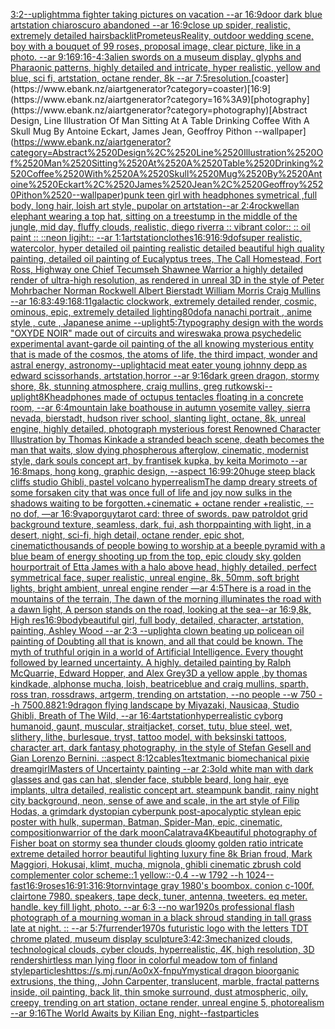 [3:2](https://www.ebank.nz/aiartgenerator?category=3%3A2)[--uplight](https://www.ebank.nz/aiartgenerator?category=--uplight)[mma fighter taking pictures on vacation --ar 16:9](https://www.ebank.nz/aiartgenerator?category=mma%2520fighter%2520taking%2520pictures%2520on%2520vacation%2520--ar%252016%3A9)[door dark blue artstation chiaroscuro abandoned --ar 16:9](https://www.ebank.nz/aiartgenerator?category=door%2520dark%2520blue%2520artstation%2520chiaroscuro%2520abandoned%2520--ar%252016%3A9)[close up spider, realistic, extremely detailed hairs](https://www.ebank.nz/aiartgenerator?category=close%2520up%2520spider%2C%2520realistic%2C%2520extremely%2520detailed%2520hairs)[backlit](https://www.ebank.nz/aiartgenerator?category=backlit)[Prometeus](https://www.ebank.nz/aiartgenerator?category=Prometeus)[Reality, outdoor wedding scene, boy with a bouquet of 99 roses, proposal image, clear picture, like in a photo.  --ar 9:16](https://www.ebank.nz/aiartgenerator?category=Reality%2C%2520outdoor%2520wedding%2520scene%2C%2520boy%2520with%2520a%2520bouquet%2520of%252099%2520roses%2C%2520proposal%2520image%2C%2520clear%2520picture%2C%2520like%2520in%2520a%2520photo.%2520%2520--ar%25209%3A16)[9:16](https://www.ebank.nz/aiartgenerator?category=9%3A16)[-](https://www.ebank.nz/aiartgenerator?category=-)[4:3](https://www.ebank.nz/aiartgenerator?category=4%3A3)[alien swords on a museum display, glyphs and Pharaonic patterns, highly detailed and intricate, hyper realistic, yellow and blue, sci fi, artstation, octane render, 8k --ar 7:5](https://www.ebank.nz/aiartgenerator?category=alien%2520swords%2520on%2520a%2520museum%2520display%2C%2520glyphs%2520and%2520Pharaonic%2520patterns%2C%2520highly%2520detailed%2520and%2520intricate%2C%2520hyper%2520realistic%2C%2520yellow%2520and%2520blue%2C%2520sci%2520fi%2C%2520artstation%2C%2520octane%2520render%2C%25208k%2520--ar%25207%3A5)[resolution.](https://www.ebank.nz/aiartgenerator?category=resolution.)[coaster](https://www.ebank.nz/aiartgenerator?category=coaster)[16:9](https://www.ebank.nz/aiartgenerator?category=16%3A9)[photography](https://www.ebank.nz/aiartgenerator?category=photography)[Abstract Design, Line Illustration Of Man Sitting At A Table Drinking Coffee With A Skull Mug By Antoine Eckart, James Jean, Geoffroy Pithon --wallpaper](https://www.ebank.nz/aiartgenerator?category=Abstract%2520Design%2C%2520Line%2520Illustration%2520Of%2520Man%2520Sitting%2520At%2520A%2520Table%2520Drinking%2520Coffee%2520With%2520A%2520Skull%2520Mug%2520By%2520Antoine%2520Eckart%2C%2520James%2520Jean%2C%2520Geoffroy%2520Pithon%2520--wallpaper)[punk teen girl with  headphones symetrical ,full body, long hair, loish art style, pupolar on artstation--ar 2:4](https://www.ebank.nz/aiartgenerator?category=punk%2520teen%2520girl%2520with%2520%2520headphones%2520symetrical%2520%2Cfull%2520body%2C%2520long%2520hair%2C%2520loish%2520art%2520style%2C%2520pupolar%2520on%2520artstation--ar%25202%3A4)[rockwell](https://www.ebank.nz/aiartgenerator?category=rockwell)[an elephant wearing a top hat, sitting on a treestump in the middle of the jungle, mid day, fluffy clouds, realistic, diego riverra :: vibrant color:: :: oil paint :: ::neon ligjht:: --ar 1:1](https://www.ebank.nz/aiartgenerator?category=an%2520elephant%2520wearing%2520a%2520top%2520hat%2C%2520sitting%2520on%2520a%2520treestump%2520in%2520the%2520middle%2520of%2520the%2520jungle%2C%2520mid%2520day%2C%2520fluffy%2520clouds%2C%2520realistic%2C%2520diego%2520riverra%2520%3A%3A%2520vibrant%2520color%3A%3A%2520%3A%3A%2520oil%2520paint%2520%3A%3A%2520%3A%3Aneon%2520ligjht%3A%3A%2520--ar%25201%3A1)[artstation](https://www.ebank.nz/aiartgenerator?category=artstation)[clothes](https://www.ebank.nz/aiartgenerator?category=clothes)[16:9](https://www.ebank.nz/aiartgenerator?category=16%3A9)[16:9](https://www.ebank.nz/aiartgenerator?category=16%3A9)[dof](https://www.ebank.nz/aiartgenerator?category=dof)[super realistic, watercolor, hyper detailed oil painting realistic detailed beautiful high quality painting, detailed oil painting of Eucalyptus trees, The Call Homestead, Fort Ross, Highway one Chief Tecumseh Shawnee Warrior  a highly detailed render of ultra-high resolution, as rendered in unreal 3D in the style of Peter Mohrbacher Norman Rockwell Albert Bierstadt William Morris Craig Mullins --ar 16:8](https://www.ebank.nz/aiartgenerator?category=super%2520realistic%2C%2520watercolor%2C%2520hyper%2520detailed%2520oil%2520painting%2520realistic%2520detailed%2520beautiful%2520high%2520quality%2520painting%2C%2520detailed%2520oil%2520painting%2520of%2520Eucalyptus%2520trees%2C%2520The%2520Call%2520Homestead%2C%2520Fort%2520Ross%2C%2520Highway%2520one%2520Chief%2520Tecumseh%2520Shawnee%2520Warrior%2520%2520a%2520highly%2520detailed%2520render%2520of%2520ultra-high%2520resolution%2C%2520as%2520rendered%2520in%2520unreal%25203D%2520in%2520the%2520style%2520of%2520Peter%2520Mohrbacher%2520Norman%2520Rockwell%2520Albert%2520Bierstadt%2520William%2520Morris%2520Craig%2520Mullins%2520--ar%252016%3A8)[3:4](https://www.ebank.nz/aiartgenerator?category=3%3A4)[9:16](https://www.ebank.nz/aiartgenerator?category=9%3A16)[8:11](https://www.ebank.nz/aiartgenerator?category=8%3A11)[galactic clockwork, extremely detailed render, cosmic, ominous, epic, extremely detailed lighting](https://www.ebank.nz/aiartgenerator?category=galactic%2520clockwork%2C%2520extremely%2520detailed%2520render%2C%2520cosmic%2C%2520ominous%2C%2520epic%2C%2520extremely%2520detailed%2520lighting)[80](https://www.ebank.nz/aiartgenerator?category=80)[dof](https://www.ebank.nz/aiartgenerator?category=dof)[a nanachi portrait , anime style , cute , Japanese anime --uplight](https://www.ebank.nz/aiartgenerator?category=a%2520nanachi%2520portrait%2520%2C%2520anime%2520style%2520%2C%2520cute%2520%2C%2520Japanese%2520anime%2520--uplight)[5:7](https://www.ebank.nz/aiartgenerator?category=5%3A7)[typography design with the words "OXYDE NOIR" made out of circuits and wires](https://www.ebank.nz/aiartgenerator?category=typography%2520design%2520with%2520the%2520words%2520%22OXYDE%2520NOIR%22%2520made%2520out%2520of%2520circuits%2520and%2520wires)[waka prow](https://www.ebank.nz/aiartgenerator?category=waka%2520prow)[a psychedelic experimental avant-garde oil painting of the all knowing mysterious entity that is made of the cosmos, the atoms of life, the third impact, wonder and astral energy, astronomy](https://www.ebank.nz/aiartgenerator?category=a%2520psychedelic%2520experimental%2520avant-garde%2520oil%2520painting%2520of%2520the%2520all%2520knowing%2520mysterious%2520entity%2520that%2520is%2520made%2520of%2520the%2520cosmos%2C%2520the%2520atoms%2520of%2520life%2C%2520the%2520third%2520impact%2C%2520wonder%2520and%2520astral%2520energy%2C%2520astronomy)[--uplight](https://www.ebank.nz/aiartgenerator?category=--uplight)[acid meat eater young johnny depp as edward scissorhands, artstation,horror --ar 9:16](https://www.ebank.nz/aiartgenerator?category=acid%2520meat%2520eater%2520young%2520johnny%2520depp%2520as%2520edward%2520scissorhands%2C%2520artstation%2Chorror%2520--ar%25209%3A16)[dark green dragon, stormy shore, 8k, stunning atmosphere, craig mullins, greg rutkowski](https://www.ebank.nz/aiartgenerator?category=dark%2520green%2520dragon%2C%2520stormy%2520shore%2C%25208k%2C%2520stunning%2520atmosphere%2C%2520craig%2520mullins%2C%2520greg%2520rutkowski)[--uplight](https://www.ebank.nz/aiartgenerator?category=--uplight)[8K](https://www.ebank.nz/aiartgenerator?category=8K)[headphones made of octupus tentacles floating in a concrete room, --ar 6:4](https://www.ebank.nz/aiartgenerator?category=headphones%2520made%2520of%2520octupus%2520tentacles%2520floating%2520in%2520a%2520concrete%2520room%2C%2520--ar%25206%3A4)[mountain lake boathouse in autumn yosemite valley, sierra nevada, bierstadt, hudson river school, slanting light, octane, 8k, unreal engine, highly detailed, photograph mysterious forest Renowned Character Illustration by Thomas Kinkade  a stranded beach scene, death becomes the man that waits, slow dying phospherous afterglow, cinematic, modernist style, dark souls concept art, by frantisek kupka, by keita Morimoto --ar 16:8](https://www.ebank.nz/aiartgenerator?category=mountain%2520lake%2520boathouse%2520in%2520autumn%2520yosemite%2520valley%2C%2520sierra%2520nevada%2C%2520bierstadt%2C%2520hudson%2520river%2520school%2C%2520slanting%2520light%2C%2520octane%2C%25208k%2C%2520unreal%2520engine%2C%2520highly%2520detailed%2C%2520photograph%2520mysterious%2520forest%2520Renowned%2520Character%2520Illustration%2520by%2520Thomas%2520Kinkade%2520%2520a%2520stranded%2520beach%2520scene%2C%2520death%2520becomes%2520the%2520man%2520that%2520waits%2C%2520slow%2520dying%2520phospherous%2520afterglow%2C%2520cinematic%2C%2520modernist%2520style%2C%2520dark%2520souls%2520concept%2520art%2C%2520by%2520frantisek%2520kupka%2C%2520by%2520keita%2520Morimoto%2520--ar%252016%3A8)[maps,  hong kong,  graphic design,  --aspect 16:9](https://www.ebank.nz/aiartgenerator?category=maps%2C%2520%2520hong%2520kong%2C%2520%2520graphic%2520design%2C%2520%2520--aspect%252016%3A9)[9:20](https://www.ebank.nz/aiartgenerator?category=9%3A20)[huge steep black cliffs studio Ghibli, pastel volcano hyperrealism](https://www.ebank.nz/aiartgenerator?category=huge%2520steep%2520black%2520cliffs%2520studio%2520Ghibli%2C%2520pastel%2520volcano%2520hyperrealism)[The damp dreary streets of some forsaken city that was once full of life and joy now sulks in the shadows waiting to be forgotten.+cinematic + octane render +realistic, -- no dof, —ar 16:9](https://www.ebank.nz/aiartgenerator?category=The%2520damp%2520dreary%2520streets%2520of%2520some%2520forsaken%2520city%2520that%2520was%2520once%2520full%2520of%2520life%2520and%2520joy%2520now%2520sulks%2520in%2520the%2520shadows%2520waiting%2520to%2520be%2520forgotten.%2Bcinematic%2520%2B%2520octane%2520render%2520%2Brealistic%2C%2520--%2520no%2520dof%2C%2520%E2%80%94ar%252016%3A9)[vapor](https://www.ebank.nz/aiartgenerator?category=vapor)[guy](https://www.ebank.nz/aiartgenerator?category=guy)[tarot card: three of swords. paw patrol](https://www.ebank.nz/aiartgenerator?category=tarot%2520card%3A%2520three%2520of%2520swords.%2520paw%2520patrol)[dot grid background texture, seamless, dark, fui, ash thorp](https://www.ebank.nz/aiartgenerator?category=dot%2520grid%2520background%2520texture%2C%2520seamless%2C%2520dark%2C%2520fui%2C%2520ash%2520thorp)[painting with light, in a desert, night, sci-fi, high detail, octane render, epic shot, cinematic](https://www.ebank.nz/aiartgenerator?category=painting%2520with%2520light%2C%2520in%2520a%2520desert%2C%2520night%2C%2520sci-fi%2C%2520high%2520detail%2C%2520octane%2520render%2C%2520epic%2520shot%2C%2520cinematic)[thousands of people bowing to worship at a beeple pyramid with a blue beam of energy shooting up from the top, epic cloudy sky golden hour](https://www.ebank.nz/aiartgenerator?category=thousands%2520of%2520people%2520bowing%2520to%2520worship%2520at%2520a%2520beeple%2520pyramid%2520with%2520a%2520blue%2520beam%2520of%2520energy%2520shooting%2520up%2520from%2520the%2520top%2C%2520epic%2520cloudy%2520sky%2520golden%2520hour)[portrait of Etta James with a halo above head, highly detailed, perfect symmetrical face, super realistic, unreal engine, 8k, 50mm, soft bright lights, bright ambient, unreal engine render —ar 4:5](https://www.ebank.nz/aiartgenerator?category=portrait%2520of%2520Etta%2520James%2520with%2520a%2520halo%2520above%2520head%2C%2520highly%2520detailed%2C%2520perfect%2520symmetrical%2520face%2C%2520super%2520realistic%2C%2520unreal%2520engine%2C%25208k%2C%252050mm%2C%2520soft%2520bright%2520lights%2C%2520bright%2520ambient%2C%2520unreal%2520engine%2520render%2520%E2%80%94ar%25204%3A5)[There is a road in the mountains of the terrain, The dawn of the morning illuminates the road with a dawn light, A person stands on the road, looking at the sea--ar 16:9,8k, High res](https://www.ebank.nz/aiartgenerator?category=There%2520is%2520a%2520road%2520in%2520the%2520mountains%2520of%2520the%2520terrain%2C%2520The%2520dawn%2520of%2520the%2520morning%2520illuminates%2520the%2520road%2520with%2520a%2520dawn%2520light%2C%2520A%2520person%2520stands%2520on%2520the%2520road%2C%2520looking%2520at%2520the%2520sea--ar%252016%3A9%2C8k%2C%2520High%2520res)[16:9](https://www.ebank.nz/aiartgenerator?category=16%3A9)[body](https://www.ebank.nz/aiartgenerator?category=body)[beautiful girl, full body, detailed, character, artstation, painting, Ashley Wood --ar 2:3 --uplight](https://www.ebank.nz/aiartgenerator?category=beautiful%2520girl%2C%2520full%2520body%2C%2520detailed%2C%2520character%2C%2520artstation%2C%2520painting%2C%2520Ashley%2520Wood%2520--ar%25202%3A3%2520--uplight)[a clown beating up police](https://www.ebank.nz/aiartgenerator?category=a%2520clown%2520beating%2520up%2520police)[an oil painting of Doubting all that is known, and all that could be known. The myth of truthful origin in a world of Artificial Intelligence. Every thought followed by learned uncertainty. A highly. detailed painting by Ralph McQuarrie, Edward Hopper, and Alex Grey](https://www.ebank.nz/aiartgenerator?category=an%2520oil%2520painting%2520of%2520Doubting%2520all%2520that%2520is%2520known%2C%2520and%2520all%2520that%2520could%2520be%2520known.%2520The%2520myth%2520of%2520truthful%2520origin%2520in%2520a%2520world%2520of%2520Artificial%2520Intelligence.%2520Every%2520thought%2520followed%2520by%2520learned%2520uncertainty.%2520A%2520highly.%2520detailed%2520painting%2520by%2520Ralph%2520McQuarrie%2C%2520Edward%2520Hopper%2C%2520and%2520Alex%2520Grey)[3D a yellow apple ,by thomas kindkade, alphonse mucha, loish, beatriceblue and craig mullins, sparth, ross tran, rossdraws, artgerm, trending on artstation, --no people --w 750 --h 750](https://www.ebank.nz/aiartgenerator?category=3D%2520a%2520yellow%2520apple%2520%2Cby%2520thomas%2520kindkade%2C%2520alphonse%2520mucha%2C%2520loish%2C%2520beatriceblue%2520and%2520craig%2520mullins%2C%2520sparth%2C%2520ross%2520tran%2C%2520rossdraws%2C%2520artgerm%2C%2520trending%2520on%2520artstation%2C%2520--no%2520people%2520--w%2520750%2520--h%2520750)[0.88](https://www.ebank.nz/aiartgenerator?category=0.88)[21:9](https://www.ebank.nz/aiartgenerator?category=21%3A9)[dragon flying landscape by Miyazaki, Nausicaa, Studio Ghibli, Breath of The Wild, --ar 16:4](https://www.ebank.nz/aiartgenerator?category=dragon%2520flying%2520landscape%2520by%2520Miyazaki%2C%2520Nausicaa%2C%2520Studio%2520Ghibli%2C%2520Breath%2520of%2520The%2520Wild%2C%2520--ar%252016%3A4)[artstation](https://www.ebank.nz/aiartgenerator?category=artstation)[hyperrealistic cyborg humanoid, gaunt, muscular, straitjacket, corset, tutu, blue steel, wet, slithery, lithe, burlesque, tryst, tattoo model, with beksinski tattoos, character art, dark fantasy photography, in the style of Stefan Gesell and Gian Lorenzo Bernini. ::aspect 8:12](https://www.ebank.nz/aiartgenerator?category=hyperrealistic%2520cyborg%2520humanoid%2C%2520gaunt%2C%2520muscular%2C%2520straitjacket%2C%2520corset%2C%2520tutu%2C%2520blue%2520steel%2C%2520wet%2C%2520slithery%2C%2520lithe%2C%2520burlesque%2C%2520tryst%2C%2520tattoo%2520model%2C%2520with%2520beksinski%2520tattoos%2C%2520character%2520art%2C%2520dark%2520fantasy%2520photography%2C%2520in%2520the%2520style%2520of%2520Stefan%2520Gesell%2520and%2520Gian%2520Lorenzo%2520Bernini.%2520%3A%3Aaspect%25208%3A12)[cables](https://www.ebank.nz/aiartgenerator?category=cables)[1](https://www.ebank.nz/aiartgenerator?category=1)[text](https://www.ebank.nz/aiartgenerator?category=text)[manic biomechanical pixie dreamgirl](https://www.ebank.nz/aiartgenerator?category=manic%2520biomechanical%2520pixie%2520dreamgirl)[Masters of Uncertainty painting --ar 2:3](https://www.ebank.nz/aiartgenerator?category=Masters%2520of%2520Uncertainty%2520painting%2520--ar%25202%3A3)[old white man with dark glasses and gas can hat, slender face, stubble beard, long hair, eye implants, ultra detailed, realistic concept art. steampunk bandit, rainy night city background, neon, sense of awe and scale, in the art style of Filip Hodas, a grimdark dystopian cyberpunk post-apocalyptic style](https://www.ebank.nz/aiartgenerator?category=old%2520white%2520man%2520with%2520dark%2520glasses%2520and%2520gas%2520can%2520hat%2C%2520slender%2520face%2C%2520stubble%2520beard%2C%2520long%2520hair%2C%2520eye%2520implants%2C%2520ultra%2520detailed%2C%2520realistic%2520concept%2520art.%2520steampunk%2520bandit%2C%2520rainy%2520night%2520city%2520background%2C%2520neon%2C%2520sense%2520of%2520awe%2520and%2520scale%2C%2520in%2520the%2520art%2520style%2520of%2520Filip%2520Hodas%2C%2520a%2520grimdark%2520dystopian%2520cyberpunk%2520post-apocalyptic%2520style)[an epic poster with hulk, superman, Batman, Spider-Man, epic, cinematic, composition](https://www.ebank.nz/aiartgenerator?category=an%2520epic%2520poster%2520with%2520hulk%2C%2520superman%2C%2520Batman%2C%2520Spider-Man%2C%2520epic%2C%2520cinematic%2C%2520composition)[warrior of the dark moon](https://www.ebank.nz/aiartgenerator?category=warrior%2520of%2520the%2520dark%2520moon)[Calatrava](https://www.ebank.nz/aiartgenerator?category=Calatrava)[4K](https://www.ebank.nz/aiartgenerator?category=4K)[beautiful photography of Fisher boat on stormy sea thunder clouds gloomy golden ratio intricate extreme detailed horror beautiful lighting luxury fine 8k Brian froud, Mark Maggiori, Hokusai, klimt, mucha, mignola, ghibli cinematic zbrush cold complementer color scheme::1 yellow::-0.4 --w 1792 --h 1024](https://www.ebank.nz/aiartgenerator?category=beautiful%2520photography%2520of%2520Fisher%2520boat%2520on%2520stormy%2520sea%2520thunder%2520clouds%2520gloomy%2520golden%2520ratio%2520intricate%2520extreme%2520detailed%2520horror%2520beautiful%2520lighting%2520luxury%2520fine%25208k%2520Brian%2520froud%2C%2520Mark%2520Maggiori%2C%2520Hokusai%2C%2520klimt%2C%2520mucha%2C%2520mignola%2C%2520ghibli%2520cinematic%2520zbrush%2520cold%2520complementer%2520color%2520scheme%3A%3A1%2520yellow%3A%3A-0.4%2520--w%25201792%2520--h%25201024)[--fast](https://www.ebank.nz/aiartgenerator?category=--fast)[16:9](https://www.ebank.nz/aiartgenerator?category=16%3A9)[roses](https://www.ebank.nz/aiartgenerator?category=roses)[16:9](https://www.ebank.nz/aiartgenerator?category=16%3A9)[1:3](https://www.ebank.nz/aiartgenerator?category=1%3A3)[16:9](https://www.ebank.nz/aiartgenerator?category=16%3A9)[torn](https://www.ebank.nz/aiartgenerator?category=torn)[vintage gray 1980's boombox. conion c-100f. clairtone 7980. speakers, tape deck, tuner, antenna, tweeters. eq meter. handle. key fill light, photo. --ar 6:3 --no war](https://www.ebank.nz/aiartgenerator?category=vintage%2520gray%25201980%27s%2520boombox.%2520conion%2520c-100f.%2520clairtone%25207980.%2520speakers%2C%2520tape%2520deck%2C%2520tuner%2C%2520antenna%2C%2520tweeters.%2520eq%2520meter.%2520handle.%2520key%2520fill%2520light%2C%2520photo.%2520--ar%25206%3A3%2520--no%2520war)[1920s professional flash photograph of a mourning woman in a black shroud standing in tall grass late at night. :: --ar 5:7](https://www.ebank.nz/aiartgenerator?category=1920s%2520professional%2520flash%2520photograph%2520of%2520a%2520mourning%2520woman%2520in%2520a%2520black%2520shroud%2520standing%2520in%2520tall%2520grass%2520late%2520at%2520night.%2520%3A%3A%2520--ar%25205%3A7)[fur](https://www.ebank.nz/aiartgenerator?category=fur)[render](https://www.ebank.nz/aiartgenerator?category=render)[1970s futuristic logo with the letters TDT chrome plated, museum display sculpture](https://www.ebank.nz/aiartgenerator?category=1970s%2520futuristic%2520logo%2520with%2520the%2520letters%2520TDT%2520chrome%2520plated%2C%2520museum%2520display%2520sculpture)[3:4](https://www.ebank.nz/aiartgenerator?category=3%3A4)[2:3](https://www.ebank.nz/aiartgenerator?category=2%3A3)[mechanized clouds, technological clouds, cyber clouds, hyperrealistic, 4K, high resolution, 3D render](https://www.ebank.nz/aiartgenerator?category=mechanized%2520clouds%2C%2520technological%2520clouds%2C%2520cyber%2520clouds%2C%2520hyperrealistic%2C%25204K%2C%2520high%2520resolution%2C%25203D%2520render)[shirtless man lying floor in colorful meadow tom of finland style](https://www.ebank.nz/aiartgenerator?category=shirtless%2520man%2520lying%2520floor%2520in%2520colorful%2520meadow%2520tom%2520of%2520finland%2520style)[particles](https://www.ebank.nz/aiartgenerator?category=particles)[<https://s.mj.run/Ao0xX-fnpuY>](https://www.ebank.nz/aiartgenerator?category=%3Chttps%3A//s.mj.run/Ao0xX-fnpuY%3E)[mystical dragon bioorganic extrusions, the thing,, John Carpenter, translucent, marble, fractal patterns inside, oil painting, back lit, thin smoke surround, dust atmospheric, oily, creepy, trending on art station, octane render, unreal engine 5, photorealism --ar 9:16](https://www.ebank.nz/aiartgenerator?category=mystical%2520dragon%2520bioorganic%2520extrusions%2C%2520the%2520thing%2C%2C%2520John%2520Carpenter%2C%2520translucent%2C%2520marble%2C%2520fractal%2520patterns%2520inside%2C%2520oil%2520painting%2C%2520back%2520lit%2C%2520thin%2520smoke%2520surround%2C%2520dust%2520atmospheric%2C%2520oily%2C%2520creepy%2C%2520trending%2520on%2520art%2520station%2C%2520octane%2520render%2C%2520unreal%2520engine%25205%2C%2520photorealism%2520--ar%25209%3A16)[The World Awaits by Kilian Eng, night](https://www.ebank.nz/aiartgenerator?category=The%2520World%2520Awaits%2520by%2520Kilian%2520Eng%2C%2520night)[--fast](https://www.ebank.nz/aiartgenerator?category=--fast)[particles](https://www.ebank.nz/aiartgenerator?category=particles)